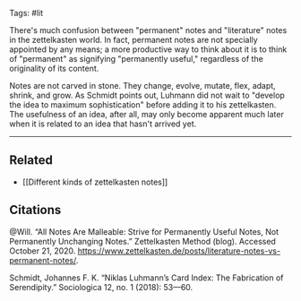 Tags: #lit

There's much confusion between "permanent" notes and "literature" notes in the zettelkasten world. In fact, permanent notes are not specially appointed by any means; a more productive way to think about it is to think of "permanent" as signifying "permanently useful," regardless of the originality of its content.

Notes are not carved in stone. They change, evolve, mutate, flex, adapt, shrink, and grow. As Schmidt points out, Luhmann did not wait to "develop the idea to maximum sophistication" before adding it to his zettelkasten. The usefulness of an idea, after all, may only become apparent much later when it is related to an idea that hasn't arrived yet. 

---
## Related
- [[Different kinds of zettelkasten notes]]

## Citations
@Will. “All Notes Are Malleable: Strive for Permanently Useful Notes, Not Permanently Unchanging Notes.” Zettelkasten Method (blog). Accessed October 21, 2020. https://www.zettelkasten.de/posts/literature-notes-vs-permanent-notes/.

Schmidt, Johannes F. K. “Niklas Luhmann’s Card Index: The Fabrication of Serendipity.” Sociologica 12, no. 1 (2018): 53—60.

